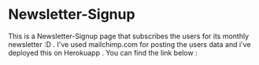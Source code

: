 # Newsletter-Signup
This is a Newsletter-Signup page that subscribes the users for its monthly newsletter :D . I've used mailchimp.com for posting the users data and  i've deployed this on Herokuapp . You can find the link below : 
